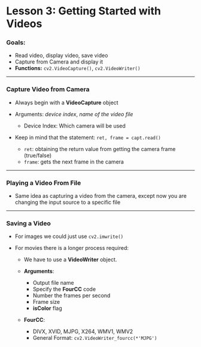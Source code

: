 # Lesson 3: Getting Started with Videos

### Goals:

* Read video, display video, save video
* Capture from Camera and display it
* **Functions:** `cv2.VideoCapture()`, `cv2.VideoWriter()`

---

### Capture Video from Camera

- Always begin with a **VideoCapture** object
- Arguments: *device index*, *name of the video file*
    - Device Index: Which camera will be used

- Keep in mind that the statement: `ret, frame = capt.read()`
    - `ret`: obtaining the return value from getting the camera frame
      (true/false)
    - `frame`: gets the next frame in the camera

---

### Playing a Video From File

- Same idea as capturing a video from the camera, except now you are changing
  the input source to a specific file

---

### Saving a Video

- For images we could just use `cv2.imwrite()`
- For movies there is a longer process required:

    - We have to use a **VideoWriter** object. 
    - **Arguments**: 
        - Output file name
        - Specify the **FourCC** code
        - Number the frames per second
        - Frame size
        - **isColor** flag
    

    - **FourCC**: 

        - DIVX, XVID, MJPG, X264, WMV1, WMV2
        - General Format: `cv2.VideoWriter_fourcc(*'MJPG')`

